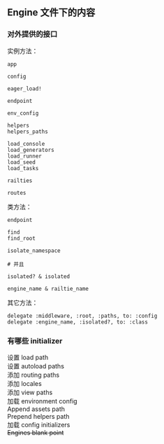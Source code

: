 ## Engine 文件下的内容

### 对外提供的接口

实例方法：

```
app

config

eager_load!

endpoint

env_config

helpers
helpers_paths

load_console
load_generators
load_runner
load_seed
load_tasks

railties

routes
```

类方法：

```
endpoint

find
find_root

isolate_namespace
```

```
# 并且

isolated? & isolated

engine_name & railtie_name
```

其它方法：

```
delegate :middleware, :root, :paths, to: :config
delegate :engine_name, :isolated?, to: :class
```

### 有哪些 initializer

设置 load path  
设置 autoload paths  
添加 routing paths  
添加 locales  
添加 view paths  
加载 environment config  
Append assets path  
Prepend helpers path  
加载 config initializers  
~~Engines blank point~~
